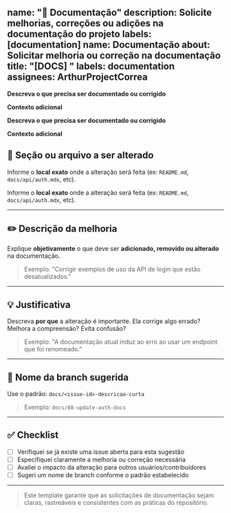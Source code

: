 name: "📝 Documentação"
description: Solicite melhorias, correções ou adições na documentação do projeto
labels: [documentation]
name: Documentação
about: Solicitar melhoria ou correção na documentação
title: "[DOCS] "
labels: documentation
assignees: ArthurProjectCorrea
---

**Descreva o que precisa ser documentado ou corrigido**

**Contexto adicional**

**Descreva o que precisa ser documentado ou corrigido**

**Contexto adicional**


## 📄 Seção ou arquivo a ser alterado

Informe o **local exato** onde a alteração será feita (ex: `README.md`, `docs/api/auth.mdx`, etc).

Informe o **local exato** onde a alteração será feita (ex: `README.md`, `docs/api/auth.mdx`, etc).

---

## ✏️ Descrição da melhoria

Explique **objetivamente** o que deve ser **adicionado, removido ou alterado** na documentação.

> Exemplo: "Corrigir exemplos de uso da API de login que estão desatualizados."

---

## 💡 Justificativa

Descreva **por que** a alteração é importante. Ela corrige algo errado? Melhora a compreensão? Evita confusão?

> Exemplo: "A documentação atual induz ao erro ao usar um endpoint que foi renomeado."

---

## 🌿 Nome da branch sugerida

Use o padrão:
`docs/<issue-id>-descricao-curta`

> Exemplo: `docs/88-update-auth-docs`

---

## ✅ Checklist

- [ ] Verifiquei se já existe uma issue aberta para esta sugestão
- [ ] Especifiquei claramente a melhoria ou correção necessária
- [ ] Avaliei o impacto da alteração para outros usuários/contribuidores
- [ ] Sugeri um nome de branch conforme o padrão estabelecido

---

> Este template garante que as solicitações de documentação sejam claras, rastreáveis e consistentes com as práticas do repositório.

